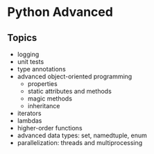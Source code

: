 # Python Advanced

## Topics

- logging
- unit tests
- type annotations
- advanced object-oriented programming
  - properties
  - static attributes and methods
  - magic methods
  - inheritance
- iterators
- lambdas
- higher-order functions
- advanced data types: set, namedtuple, enum
- parallelization: threads and multiprocessing
